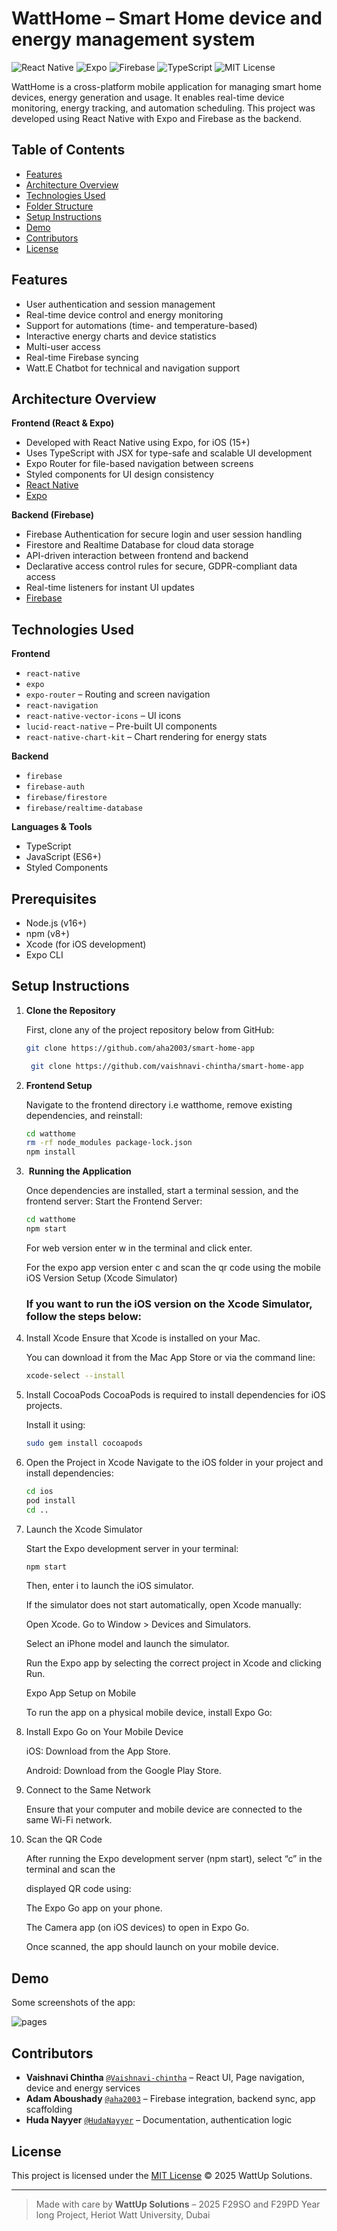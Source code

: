 # WattHome – Smart Home device and energy management system

![React Native](https://img.shields.io/badge/React_Native-%5E0.73-61DAFB?logo=react)
![Expo](https://img.shields.io/badge/Expo-%5E50.0.0-blue)
![Firebase](https://img.shields.io/badge/Firebase-integrated-yellow)
![TypeScript](https://img.shields.io/badge/TypeScript-4.x-blue?logo=typescript)
![MIT License](https://img.shields.io/badge/license-MIT-green)

WattHome is a cross-platform mobile application for managing smart home devices, energy generation and usage. It enables real-time device monitoring, energy tracking, and automation scheduling. This project was developed using React Native with Expo and Firebase as the backend.

## Table of Contents

- [Features](#features)
- [Architecture Overview](#architecture-overview)
- [Technologies Used](#technologies-used)
- [Folder Structure](#folder-structure)
- [Setup Instructions](#setup-instructions)
- [Demo](#demo)
- [Contributors](#contributors)
- [License](#license)

## Features

- User authentication and session management
- Real-time device control and energy monitoring
- Support for automations (time- and temperature-based)
- Interactive energy charts and device statistics
- Multi-user access
- Real-time Firebase syncing
- Watt.E Chatbot for technical and navigation support

## Architecture Overview

**Frontend (React & Expo)**

- Developed with React Native using Expo, for iOS (15+)
- Uses TypeScript with JSX for type-safe and scalable UI development
- Expo Router for file-based navigation between screens
- Styled components for UI design consistency
- [React Native](https://reactnative.dev/)
- [Expo](https://expo.dev/)

**Backend (Firebase)**

- Firebase Authentication for secure login and user session handling
- Firestore and Realtime Database for cloud data storage
- API-driven interaction between frontend and backend
- Declarative access control rules for secure, GDPR-compliant data access
- Real-time listeners for instant UI updates
- [Firebase](https://firebase.google.com/)

## Technologies Used

**Frontend**

- `react-native`
- `expo`
- `expo-router` – Routing and screen navigation
- `react-navigation`
- `react-native-vector-icons` – UI icons
- `lucid-react-native` – Pre-built UI components
- `react-native-chart-kit` – Chart rendering for energy stats

**Backend**

- `firebase`
- `firebase-auth`
- `firebase/firestore`
- `firebase/realtime-database`

**Languages & Tools**

- TypeScript
- JavaScript (ES6+)
- Styled Components

## Prerequisites

- Node.js (v16+)
- npm (v8+)
- Xcode (for iOS development)
- Expo CLI

## Setup Instructions

1.  ⁠**⁠Clone the Repository**

    First, clone any of the project repository below from GitHub:

    ```bash
    git clone https://github.com/aha2003/smart-home-app
    ```

    ```bash
     git clone https://github.com/vaishnavi-chintha/smart-home-app
    ```

2.  ⁠**⁠Frontend Setup**

    Navigate to the frontend directory i.e watthome, remove existing dependencies, and reinstall:

    ```bash
    cd watthome
    rm -rf node_modules package-lock.json
    npm install
    ```

3.  ⁠ **⁠Running the Application**

    Once dependencies are installed, start a terminal session, and the frontend server:
    Start the Frontend Server:

    ```bash
    cd watthome
    npm start
    ```

    For web version enter w in the terminal and click enter.

    For the expo app version enter c and scan the qr code using the mobile
    iOS Version Setup (Xcode Simulator)

    ### If you want to run the iOS version on the Xcode Simulator, follow the steps below:

4.  Install Xcode
    Ensure that Xcode is installed on your Mac.

    You can download it from the Mac App Store or via the
    command line:

    ```bash
    xcode-select --install
    ```

5.  Install CocoaPods
    CocoaPods is required to install dependencies for iOS projects.

    Install it using:

    ```bash
    sudo gem install cocoapods
    ```

6.  Open the Project in Xcode
    Navigate to the iOS folder in your project and install dependencies:
    ```bash
    cd ios
    pod install
    cd ..
    ```
7.  Launch the Xcode Simulator

    Start the Expo development server in your terminal:

    ```bash
    npm start
    ```

    Then, enter i to launch the iOS simulator.

    If the simulator does not start automatically, open Xcode
    manually:

    Open Xcode.
    Go to Window > Devices and Simulators.

    Select an iPhone model and launch the simulator.

    Run the Expo app by selecting the correct project in Xcode and clicking Run.

    Expo App Setup on Mobile

    To run the app on a physical mobile device, install Expo Go:

8.  Install Expo Go on Your Mobile Device

    iOS: Download from the App Store.

    Android: Download from the Google Play Store.

9.  Connect to the Same Network

    Ensure that your computer and mobile device are connected to the same Wi-Fi network.

10. Scan the QR Code

    After running the Expo development server (npm start), select “c” in the terminal and scan the

    displayed QR code using:

    The Expo Go app on your phone.

    The Camera app (on iOS devices) to open in Expo Go.

    Once scanned, the app should launch on your mobile device.

## Demo

Some screenshots of the app:

<img src="./imgs/Untitled.png" alt="pages"/>

## Contributors

- **Vaishnavi Chintha** [`@Vaishnavi-chintha`](https://github.com/Vaishnavi-chintha) – React UI, Page navigation, device and energy services
- **Adam Aboushady** [`@aha2003`](https://github.com/aha2003) – Firebase integration, backend sync, app scaffolding
- **Huda Nayyer** [`@HudaNayyer`](https://github.com/HudaNayyer) – Documentation, authentication logic

## License

This project is licensed under the [MIT License](./LICENSE) © 2025 WattUp Solutions.

---

> Made with care by **WattUp Solutions** – 2025 F29SO and F29PD Year long Project, Heriot Watt University, Dubai

